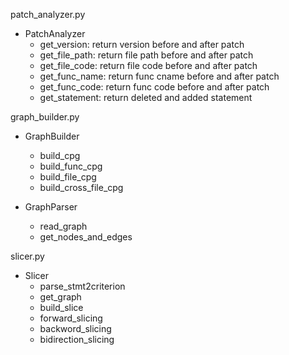 
patch_analyzer.py
- PatchAnalyzer
    - get_version: return version before and after patch
    - get_file_path: return file path before and after patch
    - get_file_code: return file code before and after patch
    - get_func_name: return func cname before and after patch
    - get_func_code: return func code before and after patch
    - get_statement: return deleted and added statement

graph_builder.py
- GraphBuilder
    - build_cpg
    - build_func_cpg
    - build_file_cpg
    - build_cross_file_cpg
    
- GraphParser
    - read_graph
    - get_nodes_and_edges


slicer.py
- Slicer
    - parse_stmt2criterion
    - get_graph
    - build_slice
    - forward_slicing
    - backword_slicing
    - bidirection_slicing


